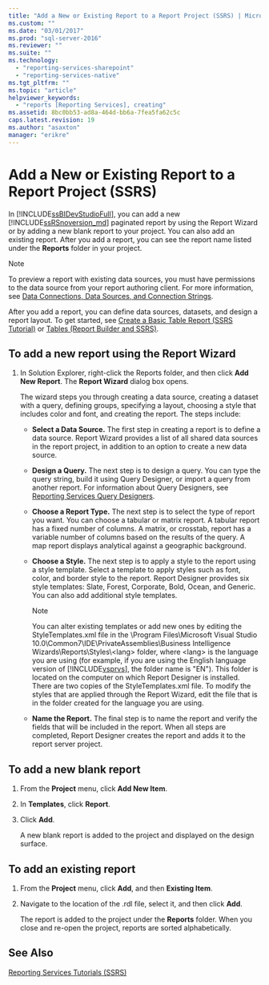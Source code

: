 ```yaml
---
title: "Add a New or Existing Report to a Report Project (SSRS) | Microsoft Docs"
ms.custom: ""
ms.date: "03/01/2017"
ms.prod: "sql-server-2016"
ms.reviewer: ""
ms.suite: ""
ms.technology: 
  - "reporting-services-sharepoint"
  - "reporting-services-native"
ms.tgt_pltfrm: ""
ms.topic: "article"
helpviewer_keywords: 
  - "reports [Reporting Services], creating"
ms.assetid: 8bc0bb53-ad8a-464d-bb6a-7fea5fa62c5c
caps.latest.revision: 19
ms.author: "asaxton"
manager: "erikre"
---
```

# Add a New or Existing Report to a Report Project (SSRS)
  In [!INCLUDE[ssBIDevStudioFull](../../analysis-services/includes/ssbidevstudiofull-md.md)], you can add a new [!INCLUDE[ssRSnoversion_md](../../advanced-analytics/r-services/includes/ssrsnoversion-md.md)] paginated report by using the Report Wizard or by adding a new blank report to your project. You can also add an existing report. After you add a report, you can see the report name listed under the **Reports** folder in your project.  
  
> [!NOTE]  
>  To preview a report with existing data sources, you must have permissions to the data source from your report authoring client. For more information, see [Data Connections, Data Sources, and Connection Strings](../../reporting-services/report-data/data-connections-data-sources-and-connection-strings-report-builder-and-ssrs.md).  
  
 After you add a report, you can define data sources, datasets, and design a report layout. To get started, see [Create a Basic Table Report &#40;SSRS Tutorial&#41;](../../reporting-services/tutorials/create-a-basic-table-report-ssrs-tutorial.md) or [Tables &#40;Report Builder  and SSRS&#41;](../../reporting-services/report-design/tables-report-builder-and-ssrs.md).  
  
## To add a new report using the Report Wizard  
  
1.  In Solution Explorer, right-click the Reports folder, and then click **Add New Report**. The **Report Wizard** dialog box opens.  
  
     The wizard steps you through creating a data source, creating a dataset with a query, defining groups, specifying a layout, choosing a style that includes color and font, and creating the report. The steps include:  
  
    -   **Select a Data Source.** The first step in creating a report is to define a data source. Report Wizard provides a list of all shared data sources in the report project, in addition to an option to create a new data source.  
  
    -   **Design a Query.** The next step is to design a query. You can type the query string, build it using Query Designer, or import a query from another report. For information about Query Designers, see [Reporting Services Query Designers](../Topic/Reporting%20Services%20Query%20Designers.md).  
  
    -   **Choose a Report Type.** The next step is to select the type of report you want. You can choose a tabular or matrix report. A tabular report has a fixed number of columns. A matrix, or crosstab, report has a variable number of columns based on the results of the query. A map report displays analytical against a geographic background.  
  
    -   **Choose a Style.** The next step is to apply a style to the report using a style template. Select a template to apply styles such as font, color, and border style to the report. Report Designer provides six style templates: Slate, Forest, Corporate, Bold, Ocean, and Generic. You can also add additional style templates.  
  
        > [!NOTE]  
        >  You can alter existing templates or add new ones by editing the StyleTemplates.xml file in the \Program Files\Microsoft Visual Studio 10.0\Common7\IDE\PrivateAssemblies\Business Intelligence Wizards\Reports\Styles\\<lang\> folder, where \<lang> is the language you are using (for example, if you are using the English language version of [!INCLUDE[vsprvs](../../analysis-services/multidimensional-models/includes/vsprvs-md.md)], the folder name is "EN"). This folder is located on the computer on which Report Designer is installed. There are two copies of the StyleTemplates.xml file. To modify the styles that are applied through the Report Wizard, edit the file that is in the folder created for the language you are using.  
  
    -   **Name the Report.**  The final step is to name the report and verify the fields that will be included in the report. When all steps are completed, Report Designer creates the report and adds it to the report server project.  
  
## To add a new blank report  
  
1.  From the **Project** menu, click **Add New Item**.  
  
2.  In **Templates**, click **Report**.  
  
3.  Click **Add**.  
  
     A new blank report is added to the project and displayed on the design surface.  
  
## To add an existing report  
  
1.  From the **Project** menu, click **Add**, and then  **Existing Item**.  
  
2.  Navigate to the location of the .rdl file, select it, and then click **Add**.  
  
     The report is added to the project under the **Reports** folder. When you close and re-open the project, reports are sorted alphabetically.  
  
## See Also  
 [Reporting Services Tutorials &#40;SSRS&#41;](../../reporting-services/tutorials/reporting-services-tutorials-ssrs.md)  
  
  